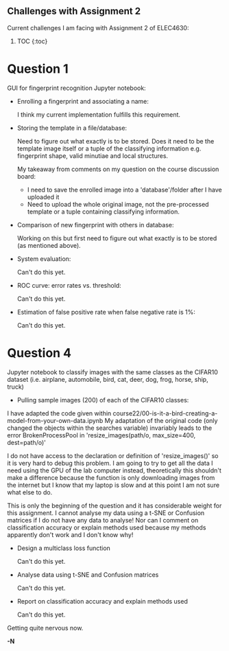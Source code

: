 ## Challenges with Assignment 2

Current challenges I am facing with Assignment 2 of ELEC4630:
1. TOC
{:toc}

# Question 1
GUI for fingerprint recognition Jupyter notebook:
- Enrolling a fingerprint and associating a name:

  I think my current implementation fulfills this requirement.
  
- Storing the template in a file/database:

  Need to figure out what exactly is to be stored.
  Does it need to be the template image itself or a tuple of the classifying information
  e.g. fingerprint shape, valid minutiae and local structures.

  My takeaway from comments on my question on the course discussion board:
  - I need to save the enrolled image into a 'database'/folder after I have uploaded it
  - Need to upload the whole original image, not the pre-processed template or a tuple containing classifying information.
    
- Comparison of new fingerprint with others in database:

   Working on this but first need to figure out what exactly is to be stored (as mentioned above).

- System evaluation:

  Can't do this yet.
- ROC curve: error rates vs. threshold:

  Can't do this yet.
- Estimation of false positive rate when false negative rate is 1%:

  Can't do this yet.

# Question 4
Jupyter notebook to classify images with the same classes as the CIFAR10 dataset 
(i.e. airplane, automobile, bird, cat, deer, dog, frog, horse, ship, truck)

- Pulling sample images (200) of each of the CIFAR10 classes:

I have adapted the code given within course22/00-is-it-a-bird-creating-a-model-from-your-own-data.ipynb
My adaptation of the original code (only changed the objects within the searches variable) invariably leads
to the error BrokenProcessPool in 'resize_images(path/o, max_size=400, dest=path/o)'

I do not have access to the declaration or definition of 'resize_images()' so it is very hard to debug this problem. 
I am going to try to get all the data I need using the GPU of the lab computer instead, theoretically this shouldn't 
make a difference because the function is only downloading images from the internet but I know that my laptop is slow 
and at this point I am not sure what else to do.

This is only the beginning of the question and it has considerable weight for this assignment. I cannot analyse my data 
using a t-SNE or Confusion matrices if I do not have any data to analyse! Nor can I comment on classification accuracy 
or explain methods used because my methods apparently don't work and I don't know why!

- Design a multiclass loss function

  Can't do this yet.

- Analyse data using t-SNE and Confusion matrices

  Can't do this yet.

- Report on classification accuracy and explain methods used

  Can't do this yet.

Getting quite nervous now.

**-N**
